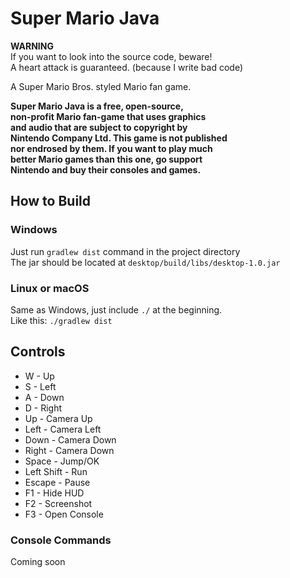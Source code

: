 # Super Mario Java

**WARNING**<br>
If you want to look into the source code, beware!<br>
A heart attack is guaranteed. (because I write bad code)

A Super Mario Bros. styled Mario fan game.

**Super Mario Java is a free, open-source,**<br>
**non-profit Mario fan-game that uses graphics**<br>
**and audio that are subject to copyright by**<br>
**Nintendo Company Ltd. This game is not published**<br>
**nor endrosed by them. If you want to play much**<br>
**better Mario games than this one, go support**<br>
**Nintendo and buy their consoles and games.**<br>

## How to Build
### Windows
Just run `gradlew dist` command in the project directory<br>
The jar should be located at `desktop/build/libs/desktop-1.0.jar`
### Linux or macOS
Same as Windows, just include `./` at the beginning.<br>
Like this: `./gradlew dist`

## Controls
* W - Up
* S - Left
* A - Down
* D - Right
* Up - Camera Up
* Left - Camera Left
* Down - Camera Down
* Right - Camera Down
* Space - Jump/OK
* Left Shift - Run
* Escape - Pause
* F1 - Hide HUD
* F2 - Screenshot
* F3 - Open Console

### Console Commands
Coming soon